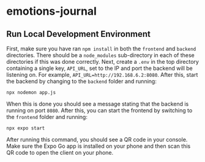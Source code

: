 # emotions-journal
## Run Local Development Environment
First, make sure you have ran `npm install` in both the `frontend` and `backend` directories. There should be a `node_modules` sub-directory in each of these directories if this was done correctly. Next, create a `.env` in the top directory containing a single key, `API_URL`, set to the IP and port the backend will be listening on. For example, `API_URL=http://192.168.6.2:8080`. After this, start the backend by changing to the `backend` folder and running:
```
npx nodemon app.js
```
When this is done you should see a message stating that the backend is running on port `8080`. After this, you can start the frontend by switching to the `frontend` folder and running:
```
npx expo start
```
After running this command, you should see a QR code in your console. Make sure the Expo Go app is installed on your phone and then scan this QR code to open the client on your phone.
